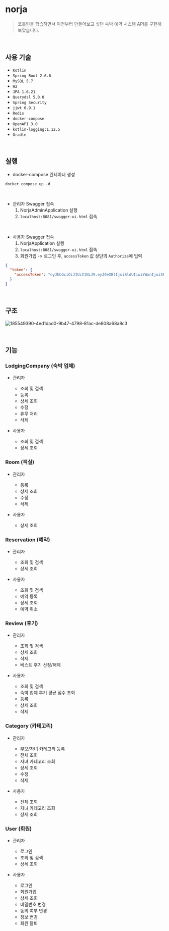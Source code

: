 # norja

> 코틀린을 학습하면서 이전부터 만들어보고 싶던 숙박 예약 시스템 API를 구현해보았습니다.

<br>

## 사용 기술

- `Kotlin`
- `Spring Boot 2.6.6`
- `MySQL 5.7`
- `H2`
- `JPA 1.6.21`
- `Querydsl 5.0.0`
- `Spring Security`
- `jjwt 0.9.1`
- `Redis`
- `docker-compose`
- `OpenAPI 3.0`
- `kotlin-logging:1.12.5`
- `Gradle`

<br>

## 실행

- docker-compose 컨테이너 생성

```angular2html
docker compose up -d
```

<br>

- 관리자 Swagger 접속
    1. NorjaAdminApplication 실행
    2. `localhost:8081/swagger-ui.html` 접속

<br>

- 사용자 Swagger 접속
    1. NorjaApplication 실행
    2. `localhost:8081/swagger-ui.html` 접속
    3. 회원가입 -> 로그인 후, `accessToken` 값 상단의 `Authorize`에 입력

```json
{
  "token": {
    "accessToken": "eyJhbGciOiJIUzI1NiJ9.eyJ0eXBlIjoiSldUIiwiYWxnIjoiSFMyNTYiLCJ1c2VybmFtZSI6Imh5dXVueUBrbm91LmFjLmtyIiwiZXhwIjoxNjYzMTMyNDc5fQ.FaceuQijnJtyR3w8moqbS_s49tZROwtBAD5eWIWsNMU"
  }
}
```

<br>

## 구조

![185549390-4ed1dad0-9b47-4798-81ac-de808a68a8c3](https://user-images.githubusercontent.com/69466533/190064783-cb3ebdeb-b66a-4935-a975-b00bffbc94b0.png)

<br>

## 기능

### LodgingCompany (숙박 업체)

- 관리자
    - 조회 및 검색
    - 등록
    - 상세 조회
    - 수정
    - 휴무 처리
    - 삭제


- 사용자
    - 조회 및 검색
    - 상세 조회

### Room (객실)

- 관리자
    - 등록
    - 상세 조회
    - 수정
    - 삭제


- 사용자
    - 상세 조회

### Reservation (예약)

- 관리자
    - 조회 및 검색
    - 상세 조회


- 사용자
    - 조회 및 검색
    - 예약 등록
    - 상세 조회
    - 예약 취소

### Review (후기)

- 관리자
    - 조회 및 검색
    - 상세 조회
    - 삭제
    - 베스트 후기 선정/해제


- 사용자
    - 조회 및 검색
    - 숙박 업체 후기 평균 점수 조회
    - 등록
    - 상세 조회
    - 삭제

### Category (카테고리)

- 관리자
    - 부모/자녀 카테고리 등록
    - 전체 조회
    - 자녀 카테고리 조회
    - 상세 조회
    - 수정
    - 삭제


- 사용자
    - 전체 조회
    - 자녀 카테고리 조회
    - 상세 조회

### User (회원)

- 관리자
    - 로그인
    - 조회 및 검색
    - 상세 조회


- 사용자
    - 로그인
    - 회원가입
    - 상세 조회
    - 비밀번호 변경
    - 동의 여부 변경
    - 정보 변경
    - 회원 탈퇴
